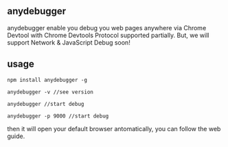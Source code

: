 ## anydebugger
anydebugger enable you debug you web pages anywhere via Chrome Devtool with Chrome Devtools Protocol supported partially. But, we will support Network & JavaScript Debug soon!

## usage
```
npm install anydebugger -g

anydebugger -v //see version

anydebugger //start debug

anydebugger -p 9000 //start debug
```
then it will open your default browser antomatically, you can follow the web guide.

